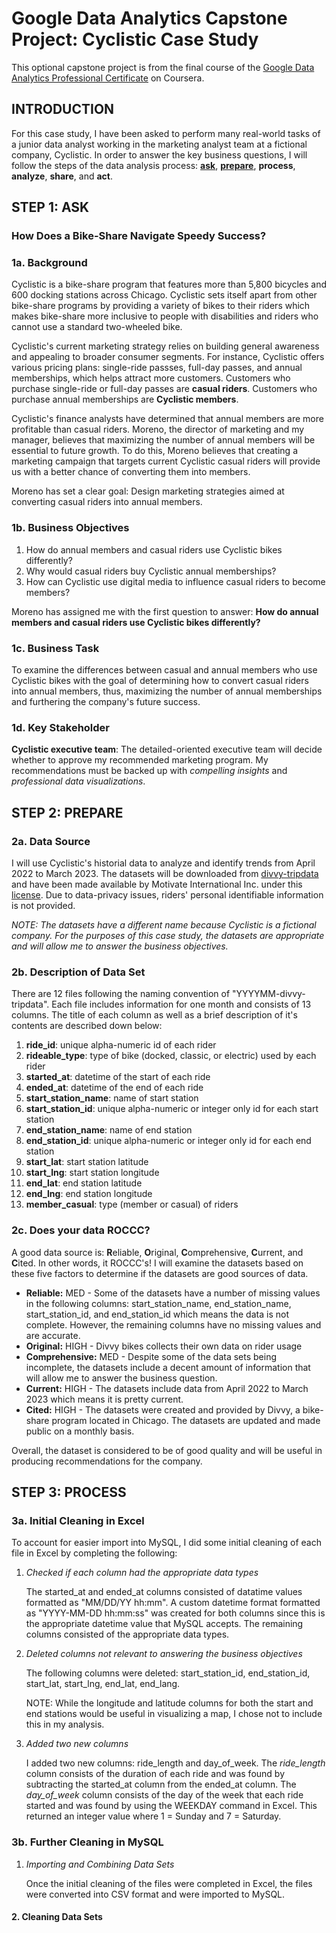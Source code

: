 # Google Data Analytics Capstone Project: Cyclistic Case Study 
This optional capstone project is from the final course of the [Google Data Analytics Professional Certificate](https://www.coursera.org/professional-certificates/google-data-analytics) on Coursera. 

## INTRODUCTION
For this case study, I have been asked to perform many real-world tasks of a junior data analyst working in the marketing analyst team at a fictional company, Cyclistic. In order to answer the key business questions, I will follow the steps of the data analysis process: [**ask**](https://github.com/Tgopal00/Google-Data-Analytics-Cyclistic-Case-Study#step-1-ask), [**prepare**](https://github.com/Tgopal00/Google-Data-Analytics-Cyclistic-Case-Study/blob/main/README.md#step-2-prepare), **process**, **analyze**, **share**, and **act**.

## STEP 1: ASK
### How Does a Bike-Share Navigate Speedy Success?
### 1a. Background
Cyclistic is a bike-share program that features more than 5,800 bicycles and 600 docking stations across Chicago. Cyclistic sets itself apart from other bike-share programs by providing a variety of bikes to their riders which makes bike-share more inclusive to people with disabilities and riders who cannot use a standard two-wheeled bike.

Cyclistic's current marketing strategy relies on building general awareness and appealing to broader consumer segments. For instance, Cyclistic offers various pricing plans: single-ride passses, full-day passes, and annual memberships, which helps attract more customers. Customers who purchase single-ride or full-day passes are **casual riders**. Customers who purchase annual memberships are **Cyclistic members**.

Cyclistic's finance analysts have determined that annual members are more profitable than casual riders. Moreno, the director of marketing and my manager, believes that maximizing the number of annual members will be essential to future growth. To do this, Moreno believes that creating a marketing campaign that targets current Cyclistic casual riders will provide us with a better chance of converting them into members. 

Moreno has set a clear goal: Design marketing strategies aimed at converting casual riders into annual members.

### 1b. Business Objectives
1. How do annual members and casual riders use Cyclistic bikes differently?
2. Why would casual riders buy Cyclistic annual memberships?
3. How can Cyclistic use digital media to influence casual riders to become members?

Moreno has assigned me with the first question to answer: **How do annual members and casual riders use Cyclistic bikes differently?** 

### 1c. Business Task
To examine the differences between casual and annual members who use Cyclistic bikes with the goal of determining how to convert casual riders into annual members, thus, maximizing the number of annual memberships and furthering the company's future success.

### 1d. Key Stakeholder
**Cyclistic executive team**: The detailed-oriented executive team will decide whether to approve my recommended marketing program. My recommendations must be backed up with *compelling insights* and *professional data visualizations*.

## STEP 2: PREPARE
### 2a. Data Source 
I will use Cyclistic's historial data to analyze and identify trends from April 2022 to March 2023. The datasets will be downloaded from [divvy-tripdata](https://divvy-tripdata.s3.amazonaws.com/index.html) and have been made available by Motivate International Inc. under this [license](https://ride.divvybikes.com/data-license-agreement). Due to data-privacy issues, riders' personal identifiable information is not provided. 

*NOTE: The datasets have a different name because Cyclistic is a fictional company. For the purposes of this case study, the datasets are appropriate and will allow me to answer the business objectives.*

### 2b. Description of Data Set 
There are 12 files following the naming convention of "YYYYMM-divvy-tripdata". Each file includes information for one month and consists of 13 columns. The title of each column as well as a brief description of it's contents are described down below: 

1. **ride_id**: unique alpha-numeric id of each rider
2. **rideable_type**: type of bike (docked, classic, or electric) used by each rider 
3. **started_at**: datetime of the start of each ride
4. **ended_at**: datetime of the end of each ride
5. **start_station_name**: name of start station
6. **start_station_id**: unique alpha-numeric or integer only id for each start station
7. **end_station_name**: name of end station
8. **end_station_id**: unique alpha-numeric or integer only id for each end station
9. **start_lat**: start station latitude
10. **start_lng**: start station longitude
11. **end_lat**: end station latitude
12. **end_lng**: end station longitude
13. **member_casual**: type (member or casual) of riders 

### 2c. Does your data ROCCC?
A good data source is: **R**eliable, **O**riginal, **C**omprehensive, **C**urrent, and **C**ited. In other words, it ROCCC's! I will examine the datasets based on these five factors to determine if the datasets are good sources of data. 

- **Reliable:** MED - Some of the datasets have a number of missing values in the following columns: start_station_name, end_station_name, start_station_id, and end_station_id which means the data is not complete. However, the remaining columns have no missing values and are accurate. 
- **Original:** HIGH - Divvy bikes collects their own data on rider usage 
- **Comprehensive:** MED - Despite some of the data sets being incomplete, the datasets include a decent amount of information that will allow me to answer the business question. 
- **Current:** HIGH - The datasets include data from April 2022 to March 2023 which means it is pretty current.
- **Cited:** HIGH - The datasets were created and provided by Divvy, a bike-share program located in Chicago. The datasets are updated and made public on a monthly basis.

Overall, the dataset is considered to be of good quality and will be useful in producing recommendations for the company. 

## STEP 3: PROCESS
### 3a. Initial Cleaning in Excel
To account for easier import into MySQL, I did some initial cleaning of each file in Excel by completing the following:
1. *Checked if each column had the appropriate data types*

      The started_at and ended_at columns consisted of datatime values formatted as "MM/DD/YY hh:mm". A custom datetime format formatted as       "YYYY-MM-DD hh:mm:ss" was created for both columns since this is the appropriate datetime value that MySQL accepts. The remaining      columns consisted of the appropriate data types. 

2. *Deleted columns not relevant to answering the business objectives* 

   The following columns were deleted: start_station_id, end_station_id, start_lat, start_lng, end_lat, end_lang. 
   
   NOTE: While the longitude and latitude columns for both the start and end stations would be useful in visualizing a map, I chose not to  include this in my analysis. 
   
3. *Added two new columns*

   I added two new columns: ride_length and day_of_week. The *ride_length* column consists of the duration of each ride and was found by subtracting the started_at column from the ended_at column. The *day_of_week* column consists of the day of the week that each ride started and was found by using the WEEKDAY command in Excel. This returned an integer value where 1 = Sunday and 7 = Saturday. 
   
### 3b. Further Cleaning in MySQL
1. *Importing and Combining Data Sets*

   Once the initial cleaning of the files were completed in Excel, the files were converted into CSV format and were imported to MySQL. 
#### 2. Cleaning Data Sets 




